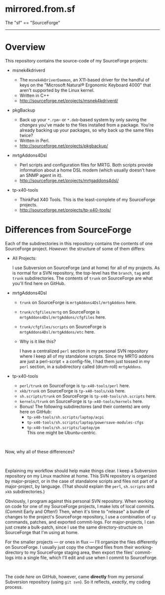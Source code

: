 mirrored.from.sf
================

The "sf" == "SourceForge"

---

# Overview #

This repository contains the source-code of my SourceForge projects:

* msnek4kdriverd
  - The `msnek4kDriverDaemon`, an X11-based driver for the handful of
    keys on the "Microsoft Natural® Ergonomic Keyboard 4000" that
    aren't supported by the Linux kernel.
  - Written in C++
  - http://sourceforge.net/projects/msnek4kdriverd/

* pkgBackup
  - Back up your `*.rpm`- or `*.deb`-based system by only saving the
    *changes* you've made to the files installed from a package.
    You're already backing up your packages, so why back up the same
    files twice?
  - Written in Perl.
  - http://sourceforge.net/projects/pkgbackup/

* mrtgAddons4Dsl
  - Perl scripts and configuration files for MRTG.
    Both scripts provide information about a home DSL modem (which
    usually doesn't have an SNMP agent in it).
  - http://sourceforge.net/projects/mrtgaddons4dsl/

* tp-x40-tools
  - ThinkPad X40 Tools.  This is the least-complete of my SourceForge
    projects.
  - http://sourceforge.net/projects/tp-x40-tools/


# Differences from SourceForge #

Each of the subdirectories in this repository contains the contents of
one SourceForge project.  *However*:  the structure of some of them
differs:

* All Projects:

  I use Subversion on SourceForge (and at home) for all of my
  projects.  As is normal for a SVN repository, the top-level has the
 `branch`, `tag` and `trunk` subdirectories.  The contents of `trunk`
  on SourceForge are what you'll find here on GitHub.

* mrtgAddons4Dsl
  - `trunk` on SourceForge is `mrtgAddons4Dsl/mrtgAddons` here.
  - `trunk/cfgfiles/mrtg` on SourceForge is
    `mrtgAddons4Dsl/mrtgAddons/cfgfiles` here.
  - `trunk/cfgfiles/scripts` on SourceForge is
    `mrtgAddons4Dsl/mrtgAddons/etc` here.
  - Why is it like this?

    I have a centralized `perl` section in my personal SVN repository
    where I keep all of my standalone scripts.  Since my MRTG addons
    are just a perl-script + a config-file, I had them just tossed in
    my `perl` section, in a subdirectory called (drum-roll)
    `mrtgAddons`.

* tp-x40-tools
  - `perl/trunk` on SourceForge is `tp-x40-tools/perl` here.
  - `xkb/trunk` on SourceForge is `tp-x40-tools/xkb` here.
  - `sh.scripts/trunk` on SourceForge is `tp-x40-tools/sh.scripts` here.
  - `kernels/trunk` on SourceForge is `tp-x40-tools/kernels` here.
  - Bonus!  The following subdirectores (and their contents) are only
    here on GitHub:
    + `tp-x40-tools/sh.scripts/laptop/acpi`
    + `tp-x40-tools/sh.scripts/laptop/powersave-modules-cfgs`
    + `tp-x40-tools/sh.scripts/laptop/pm`<br/>
      This one might be Ubuntu-centric.

 

Now, why all of these differences?

 

Explaining my workflow should help make things clear.  I keep a
Subversion repository on my Linux machine at home.  This SVN
repository is organized by major-project, or in the case of standalone
scripts and files not part of a major-project, by language.  (That
should explain the `perl`, `sh.scripts` and `xkb` subdirectories.)

Obviously, I program against this personal SVN repository.  When
working on code for one of my SourceForge projects, I make lots of
local commits.  (Commit Early and Often!)  Then, when it's time to
"release" a bundle of changes to the project's SourceForge repository,
I use a combination of `cp` commands, patches, and exported
commit-logs.  For major-projects, I can just create a bulk-patch,
since I use the same directory-structure on SourceForge that I'm using
at home.

For the smaller projects — or ones in flux — I'll organize the files
differently on SourceForge.  I usually just copy the changed files
from their working-directory to my SourceForge staging area, then
export the files' commit-logs into a single file, which I'll edit and
use when I commit to SourceForge.

 

The code *here* on GitHub, however, came **directly** from my personal
Subversion repository (using `git svn`).  So it reflects, *exactly*,
my coding process.
